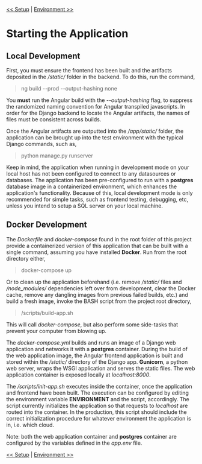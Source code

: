 [<< Setup](SETUP.md) | [Environment >>](ENVIRONMENT.md)

# Starting the Application

## Local Development

First, you must ensure the frontend has been built and the artifacts deposited in the <i>/static/</i> folder in the backend. To do this, run the command,

> ng build --prod --output-hashing none

You <b>must</b> run the Angular build with the <i>--output-hashing</i> flag, to suppress the randomized naming convention for Angular transpiled javascripts. In order for the Django backend to locate the Angular artifacts, the names of files must be consistent across builds.

Once the Angular artifacts are outputted into the <i>/app/static/</i> folder, the application can be brought up into the test environment with the typical Django commands, such as,

> python manage.py runserver

Keep in mind, the application when running in development mode on your local host has not been configured to connect to any datasources or databases. The application has been pre-configured to run with a <b>postgres</b> database image in a containerized environment, which enhances the application's functionality. Because of this, local development mode is only recommended for simple tasks, such as frontend testing, debugging, etc, unless you intend to setup a SQL server on your local machine.

## Docker Development 

The <i>Dockerfile</i> and <i>docker-compose</i> found in the root folder of this project provide a containerized version of this application that can be built with a single command, assuming you have installed <b>Docker</b>. Run from the root directory either,

> docker-compose up

Or to clean up the application beforehand (i.e. remove <i>/static/</i> files and <i>/node_modules/</i> dependencies left over from development, clear the Docker cache, remove any dangling images from previous failed builds, etc.) and build a fresh image, invoke the BASH script from the project root directory,

> /scripts/build-app.sh

This will call <i>docker-compose</i>, but also perform some side-tasks that prevent your computer from blowing up. 

The <i>docker-compose.yml</i> builds and runs an image of a Django web application and networks it with a <b>postgres</b> container. During the build of the web application image, the Angular frontend application is built and stored within the <i>/static/</i> directory of the Django app. <b>Gunicorn</b>, a python web server, wraps the WSGI application and serves the static files. The web application container is exposed locally at <i>localhost:8000</i>. 

The <i>/scripts/init-app.sh</i> executes inside the container, once the application and frontend have been built. The execution can be configured by editing the environment variable <b>ENVIRONMENT</b> and the script, accordingly. The script currently initializes the application so that requests to <i>localhost</i> are routed into the container. In the production, this script should include the correct initialization procedure for whatever environment the application is in, i.e. which cloud.

Note: both the web application container and <b>postgres</b> container are configured by the variables defined in the <i>app.env</i> file. 

[<< Setup](SETUP.md) | [Environment >>](ENVIRONMENT.md)

